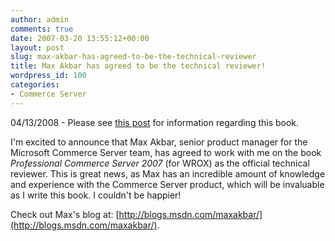 ```yaml
---
author: admin
comments: true
date: 2007-03-20 13:55:12+00:00
layout: post
slug: max-akbar-has-agreed-to-be-the-technical-reviewer
title: Max Akbar has agreed to be the technical reviewer!
wordpress_id: 100
categories:
- Commerce Server
---
```


04/13/2008 - Please see [this post](http://www.wadewegner.com/2008/04/13/UpdateOnTheCommerceServerBook.aspx) for information regarding this book.




I'm excited to announce that Max Akbar, senior product manager for the Microsoft Commerce Server team, has agreed to work with me on the book _Professional Commerce Server 2007_ (for WROX) as the official technical reviewer. This is great news, as Max has an incredible amount of knowledge and experience with the Commerce Server product, which will be invaluable as I write this book. I couldn't be happier!




Check out Max's blog at: [http://blogs.msdn.com/maxakbar/](http://blogs.msdn.com/maxakbar/).
